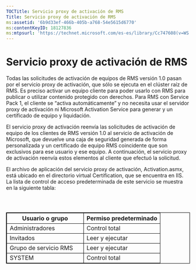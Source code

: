 ```yaml
---
TOCTitle: Servicio proxy de activación de RMS
Title: Servicio proxy de activación de RMS
ms:assetid: '6b9d33ef-466b-405b-a768-54e5615d6770'
ms:contentKeyID: 18127836
ms:mtpsurl: 'https://technet.microsoft.com/es-es/library/Cc747608(v=WS.10)'
---
```


Servicio proxy de activación de RMS
===================================

Todas las solicitudes de activación de equipos de RMS versión 1.0 pasan por el servicio proxy de activación, que sólo se ejecuta en el clúster raíz de RMS. Es preciso activar un equipo cliente para poder usarlo con RMS para publicar o utilizar contenido protegido con derechos. Para RMS con Service Pack 1, el cliente se “activa automáticamente” y no necesita usar el servidor proxy de activación ni Microsoft Activation Service para generar y un certificado de equipo y liquidación.

El servicio proxy de activación reenvía las solicitudes de activación de equipo de los clientes de RMS versión 1.0 al servicio de activación de Microsoft, que devuelve una caja de seguridad generada de forma personalizada y un certificado de equipo RMS coincidente que son exclusivos para ese usuario y ese equipo. A continuación, el servicio proxy de activación reenvía estos elementos al cliente que efectuó la solicitud.

El archivo de aplicación del servicio proxy de activación, Activation.asmx, está ubicado en el directorio virtual Certification, que se encuentra en IIS. La lista de control de acceso predeterminada de este servicio se muestra en la siguiente tabla:

###  

 
<p> </p>
<table style="border:1px solid black;">
<colgroup>
<col width="50%" />
<col width="50%" />
</colgroup>
<thead>
<tr class="header">
<th style="border:1px solid black;" >Usuario o grupo</th>
<th style="border:1px solid black;" >Permiso predeterminado</th>
</tr>
</thead>
<tbody>
<tr class="odd">
<td style="border:1px solid black;">Administradores</td>
<td style="border:1px solid black;">Control total</td>
</tr>
<tr class="even">
<td style="border:1px solid black;">Invitados</td>
<td style="border:1px solid black;">Leer y ejecutar</td>
</tr>
<tr class="odd">
<td style="border:1px solid black;">Grupo de servicio RMS</td>
<td style="border:1px solid black;">Leer y ejecutar</td>
</tr>
<tr class="even">
<td style="border:1px solid black;">SYSTEM</td>
<td style="border:1px solid black;">Control total</td>
</tr>
</tbody>
</table>
